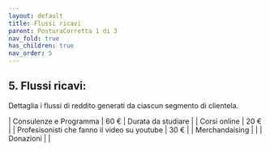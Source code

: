 ```yaml
---
layout: default
title: Flussi ricavi
parent: PosturaCorretta 1 di 3
nav_fold: true
has_children: true
nav_order: 5
---
```


##  5. **Flussi ricavi**:  

Dettaglia i flussi di reddito generati da ciascun segmento di clientela.



| Consulenze e Programma  |  60 € | Durata da studiare |
| Corsi online | 20 € |
| Profesisonisti che fanno il video su youtube | 30 € |
| Merchandaising |  |
| Donazioni |  | 

